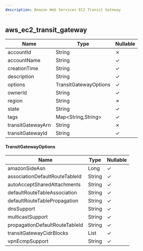 ```yaml
---
description: Amazon Web Services EC2 Transit Gateway
---
```

aws_ec2_transit_gateway
-----------------------

| **Name**          | **Type**              | **Nullable** |
| ----------------- | --------------------- | ------------ |
| accountId         | String                | &cross;      |
| accountName       | String                | &check;      |
| creationTime      | String                | &check;      |
| description       | String                | &check;      |
| options           | TransitGatewayOptions | &check;      |
| ownerId           | String                | &check;      |
| region            | String                | &cross;      |
| state             | String                | &check;      |
| tags              | Map<String,String>    | &check;      |
| transitGatewayArn | String                | &cross;      |
| transitGatewayId  | String                | &check;      |

#### TransitGatewayOptions
| **Name**                       | **Type**     | **Nullable** |
| ------------------------------ | ------------ | ------------ |
| amazonSideAsn                  | Long         | &check;      |
| associationDefaultRouteTableId | String       | &check;      |
| autoAcceptSharedAttachments    | String       | &check;      |
| defaultRouteTableAssociation   | String       | &check;      |
| defaultRouteTablePropagation   | String       | &check;      |
| dnsSupport                     | String       | &check;      |
| multicastSupport               | String       | &check;      |
| propagationDefaultRouteTableId | String       | &check;      |
| transitGatewayCidrBlocks       | List<String> | &check;      |
| vpnEcmpSupport                 | String       | &check;      |
